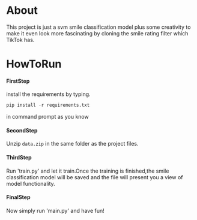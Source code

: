 # About
This project is just a svm smile classification model plus some creativity to make it even look more fascinating by cloning the smile rating filter which TikTok has.

# HowToRun
#### FirstStep
install the requirements by typing.
```python
pip install -r requirements.txt 
```
in command prompt as you know
#### SecondStep
Unzip `data.zip` in the same folder as the project files.
#### ThirdStep
Run 'train.py' and let it train.Once the training is finished,the smile classification model will be saved and the file will present you a view of model functionality.
#### FinalStep
Now simply run 'main.py' and have fun!
